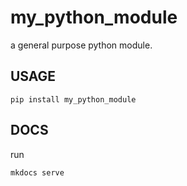 # my_python_module
a general purpose python module.


## USAGE
```
pip install my_python_module
```


## DOCS
run
```text
mkdocs serve
```

